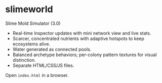 # slimeworld

Slime Mold Simulator (3.0)

- Real-time Inspector updates with mini network view and live stats.
- Scarcer, concentrated nutrients with adaptive hotspots to keep ecosystems alive.
- Water generated as connected pools.
- Balanced archetype behaviors; per-colony pattern textures for visual distinction.
- Separate HTML/CSS/JS files.

Open `index.html` in a browser.
